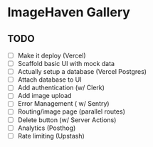 # ImageHaven Gallery

## TODO

- [ ] Make it deploy (Vercel)
- [ ] Scaffold basic UI with mock data
- [ ] Actually setup a database (Vercel Postgres)
- [ ] Attach database to UI
- [ ] Add authentication (w/ Clerk)
- [ ] Add image upload
- [ ] Error Management ( w/ Sentry)
- [ ] Routing/image page (parallel routes)
- [ ] Delete button (w/ Server Actions)
- [ ] Analytics (Posthog)
- [ ] Rate limiting (Upstash)
